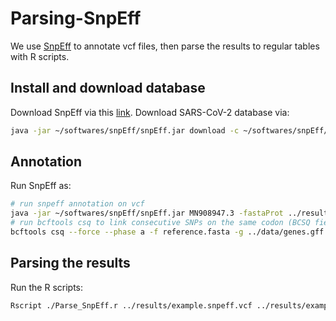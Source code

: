 # Parsing-SnpEff

We use [SnpEff](https://pcingola.github.io/SnpEff/se_inputoutput/#ann-field-vcf-output-files) to annotate vcf files, then parse the results to regular tables with R scripts.

## Install and download database
Download SnpEff via this [link](https://pcingola.github.io/SnpEff/download/).
Download SARS-CoV-2 database via: 
``` sh
java -jar ~/softwares/snpEff/snpEff.jar download -c ~/softwares/snpEff/snpEff.config -v MN908947.3`
```

## Annotation
Run SnpEff as:
``` sh
# run snpeff annotation on vcf
java -jar ~/softwares/snpEff/snpEff.jar MN908947.3 -fastaProt ../results/example.snpeff.vcf.faa -csvStats ../results/example.snpeff.vcf.stats ../results/example.vcf > ../results/example.snpeff.vcf
# run bcftools csq to link consecutive SNPs on the same codon (BCSQ field)
bcftools csq --force --phase a -f reference.fasta -g ../data/genes.gff -Ov variants.snpeff.vcf -o variants.snpeff.csq.vcf

```

## Parsing the results
Run the R scripts:
``` sh
Rscript ./Parse_SnpEff.r ../results/example.snpeff.vcf ../results/example.snpeff.csv
```

